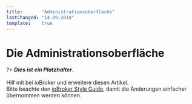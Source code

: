 ```yaml
---
title:       "Administrationsoberfläche"
lastChanged: "14.09.2018"
template:    true
---
```


# Die Administrationsoberfläche

?> ***Dies ist ein Platzhalter***.
   <br><br>
   Hilf mit bei ioBroker und erweitere diesen Artikel.  
   Bitte beachte den [ioBroker Style Guide](community/styleguidedoc), 
   damit die Änderungen einfacher übernommen werden können.
